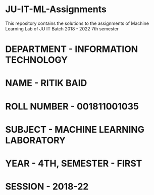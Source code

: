 # JU-IT-ML-Assignments
This repository contains the solutions to the assignments of Machine Learning Lab of JU IT Batch 2018 - 2022 7th semester

# DEPARTMENT - INFORMATION TECHNOLOGY
# NAME - RITIK BAID
# ROLL NUMBER - 001811001035
# SUBJECT - MACHINE LEARNING LABORATORY
# YEAR - 4TH, SEMESTER - FIRST
# SESSION - 2018-22
